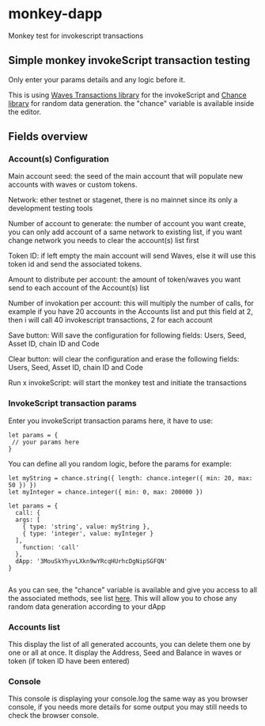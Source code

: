 # monkey-dapp
Monkey test for invokescript transactions

## Simple monkey invokeScript transaction testing

Only enter your params details and any logic before it.

This is using [Waves Transactions library](https://wavesplatform.github.io/waves-transactions/) for the invokeScript and [Chance library](https://chancejs.com/) for random data generation. the "chance" variable is available inside the editor.

## Fields overview

### Account(s) Configuration

Main account seed: the seed of the main account that will populate new accounts with waves or custom tokens.

Network: ether testnet or stagenet, there is no mainnet since its only a development testing tools

Number of account to generate: the number of account you want create, you can only add account of a same network to existing list, if you want change network you needs to clear the account(s) list first

Token ID: if left empty the main account will send Waves, else it will use this token id and send the associated tokens.

Amount to distribute per account: the amount of token/waves you want send to each account of the Account(s) list

Number of invokation per account: this will multiply the number of calls, for example if you have 20 accounts in the Accounts list and put this field at 2, then i will call 40 invokescript transactions, 2 for each account

Save button: Will save the configuration for following fields: Users, Seed, Asset ID, chain ID and Code

Clear button: will clear the configuration and erase the following fields: Users, Seed, Asset ID, chain ID and Code

Run x invokeScript: will start the monkey test and initiate the transactions

### InvokeScript transaction params

Enter you invokeScript transaction params here, it have to use:

```
let params = {
 // your params here
}
```

You can define all you random logic, before the params for example:

```
let myString = chance.string({ length: chance.integer({ min: 20, max: 50 }) })
let myInteger = chance.integer({ min: 0, max: 200000 })

let params = {
  call: {
  args: [
    { type: 'string', value: myString },
    { type: 'integer', value: myInteger }
  ],
    function: 'call'
  },
  dApp: '3MouSkYhyvLXkn9wYRcqHUrhcDgNipSGFQN'
}
   
```
As you can see, the "chance" variable is available and give you access to all the associated methods, see list [here](https://chancejs.com/basics/string.html).
This will allow you to chose any random data generation according to your dApp

### Accounts list

This display the list of all generated accounts, you can delete them one by one or all at once.
It display the Address, Seed and Balance in waves or token (if token ID have been entered)

### Console

This console is displaying your console.log the same way as you browser console, if you needs more details for some output you may still needs to check the browser console.
